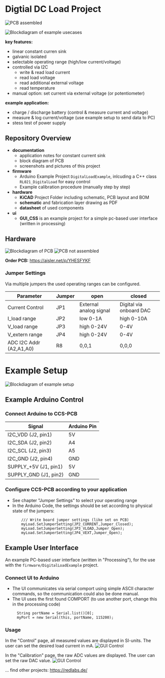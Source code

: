 # Digtial DC Load Project

![PCB assembled](documentation/PCB-assembled1.jpg "PCB assembled")

![Blockdiagram of example usecases](documentation/CCS-Example-Usecases.png "Example Usecases")

**key features:**
- linear constant curren sink
- galvanic isolated
- selectable operating range (high/low current/voltage)
- controlled via I2C
	- write & read load current
	- read load voltage
	- read additional external voltage
	- read temperature 
- manual option: set current via external voltage (or potentiometer)

**example application:**
- charge / discharge battery (control & measure current and voltage)
- measure & log current/voltage (use example setup to send data to PC)
- stess test of power supply


## Repository Overview
- **documentation**
  - application notes for constant current sink 
  - block diagram of PCB
  - screenshots and pictures of this project
- **firmware**
  - Arduino Example Project `DigitalLoadExample`, inlcuding a C++ class `RL021_DigitalLoad` for easy control
  - Example calibration procedure (manually step by step)
- **hardware**
  - **KiCAD** Project Folder including schematic, PCB layout and BOM
  - **schematic** and fabrication layer drawing as PDF
  - **datasheet** of used components
- **ui**
  - **GUI_CSS** is an example project for a simple pc-based user interface (written in processing)


## Hardware
![Blockdiagram of PCB](documentation/CCS-Blockdiagram.png "Blockdiagram")
![PCB not assembled](documentation/PCB-raw.jpg "PCB not assembled")

**Order PCB:** https://aisler.net/p/YHESFYKF

### Jumper Settings
Via multiple jumpers the used operating ranges can be configured.

| Parameter | Jumper | open | closed |
| -- | -- | -- | -- |
| Current Control | JP1 | External analog signal | Digital via onboard DAC |
| I_load range | JP2 | low 0-1A | high 0-10A |
| V_load range | JP3 | high 0-24V | 0-4V |
| V_extern range | JP4 | high 0-24V | 0-4V |
| ADC I2C Addr (A2,A1,A0)| R8 | 0,0,1 | 0,0,0 |

# Example Setup
![Blockdiagram of example setup](documentation/CCS-Example-Setup.png "Example Setup")

## Example Arduino Control

### Connect Arduino to CCS-PCB
| Signal      	| Arduino Pin    |
|---------------|-------|
| I2C_VDD (J2, pin1)    	| 5V 	|
| I2C_SDA (J2, pin2) 		| A4    |
| I2C_SCL (J2, pin3)    	| A5 	|
| I2C_GND (J2, pin4)    	| GND 	|
| SUPPLY_+5V (J1, pin1)    	| 5V 	|
| SUPPLY_GND (J1, pin2)    	| GND 	|

### Configure CCS-PCB according to your application
- See chapter "Jumper Settings" to select your operating range
- In the Arduino Code, the settings should be set according to physical state of the jumpers:
	```
		/// Write board jumper settings (like set on PCB)
		myLoad.SetJumperSetting(JP2_CURRENT,Jumper_Closed);
		myLoad.SetJumperSetting(JP3_VLOAD,Jumper_Open);
		myLoad.SetJumperSetting(JP4_VEXT,Jumper_Open);  
	```


## Example User Interface
An example PC-based user interface (written in "Processing"), for the use with the `firmware/DigitalLoadExample` project.

### Connect UI to Arduino ###
- The UI communicates via serial comport using simple ASCII character commands, so the communication could also be done manual.  
- The UI uses the first found COMPORT (to use another port, change this in the processing code)
	````
	  String portName = Serial.list()[0];
	  myPort = new Serial(this, portName, 115200);
	````
### Usage ###
In the "Control" page, all measured values are displayed in SI-units. The user can set the desired load current in mA.
![GUI Control](documentation/GUI-CCS-Control.png "GUI Control")

In the "Calibration" page, the raw ADC values are displayed. The user can set the raw DAC value.
![GUI Control](documentation/GUI-CCS-Calibration.png "GUI Calibration")



... find other projects: https://redlabs.de/
